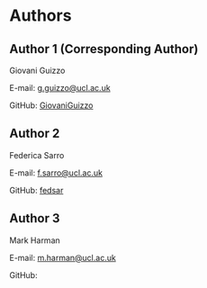# Authors

## Author 1 (Corresponding Author)

Giovani Guizzo

E-mail: <g.guizzo@ucl.ac.uk>

GitHub: [GiovaniGuizzo](https://github.com/GiovaniGuizzo)

## Author 2

Federica Sarro

E-mail: <f.sarro@ucl.ac.uk>

GitHub: [fedsar](https://github.com/fedsar)

## Author 3

Mark Harman

E-mail: <m.harman@ucl.ac.uk>

GitHub: []()